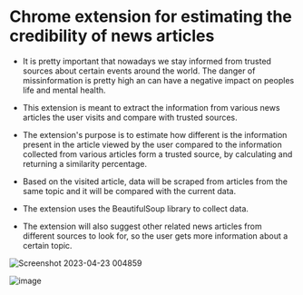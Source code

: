 # Chrome extension for estimating the credibility of news articles

 - It is pretty important that nowadays we stay informed from trusted sources about certain events around the world. The danger of missinformation is pretty high an can have a negative impact on peoples life and mental health.

 - This extension is meant to extract the information from various news articles the user visits and compare with trusted sources.
 
 - The extension's purpose is to estimate how different is the information present in the article viewed by the user compared to the information collected from various articles form a trusted source, by calculating and returning a similarity percentage.
 
 - Based on the visited article, data will be scraped from articles from the same topic and it will be compared with the current data.
 
 - The extension uses the BeautifulSoup library to collect data.
 
 - The extension will also suggest other related news articles from different sources to look for, so the user gets more information about a certain topic.
 
![Screenshot 2023-04-23 004859](https://user-images.githubusercontent.com/91996303/233808062-9763f1c6-bc6f-4329-9674-8ebcb550cf67.png)

![image](https://user-images.githubusercontent.com/91996303/233808278-d4dc6eec-ab4b-42a8-a0fb-d936cddd7f8b.png)

